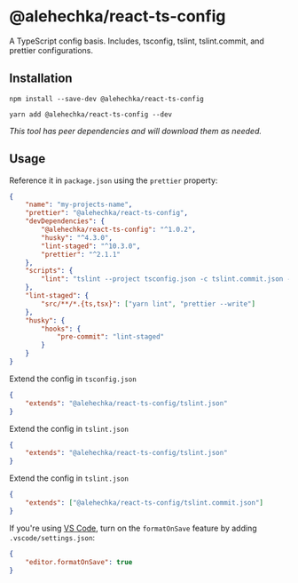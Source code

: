 # @alehechka/react-ts-config

A TypeScript config basis. Includes, tsconfig, tslint, tslint.commit, and prettier configurations.

## Installation

```
npm install --save-dev @alehechka/react-ts-config
```

```
yarn add @alehechka/react-ts-config --dev
```

_This tool has peer dependencies and will download them as needed._

## Usage

Reference it in `package.json` using the `prettier` property:

```json
{
	"name": "my-projects-name",
	"prettier": "@alehechka/react-ts-config",
	"devDependencies": {
		"@alehechka/react-ts-config": "^1.0.2",
		"husky": "^4.3.0",
		"lint-staged": "^10.3.0",
		"prettier": "^2.1.1"
	},
	"scripts": {
		"lint": "tslint --project tsconfig.json -c tslint.commit.json --fix"
	},
	"lint-staged": {
		"src/**/*.{ts,tsx}": ["yarn lint", "prettier --write"]
	},
	"husky": {
		"hooks": {
			"pre-commit": "lint-staged"
		}
	}
}
```

Extend the config in `tsconfig.json`

```json
{
	"extends": "@alehechka/react-ts-config/tslint.json"
}
```

Extend the config in `tslint.json`

```json
{
	"extends": "@alehechka/react-ts-config/tslint.json"
}
```

Extend the config in `tslint.json`

```json
{
	"extends": ["@alehechka/react-ts-config/tslint.commit.json"]
}
```

If you're using [VS Code](https://code.visualstudio.com/), turn on the `formatOnSave` feature by adding `.vscode/settings.json`:

```json
{
	"editor.formatOnSave": true
}
```
